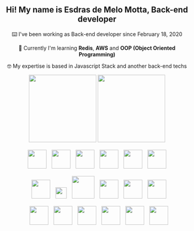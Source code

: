 <h2 align="center">Hi! My name is Esdras de Melo Motta, Back-end developer</h2>

<div align="center">
    <p>⌨️ I've been working as Back-end developer since February 18, 2020</p>
    <p>📜 Currently I'm learning <b>Redis</b>, <b>AWS</b> and <b>OOP (Object Oriented Programming)</b></p>
    <p>🤓 My expertise is based in Javascript Stack and another back-end techs</p>
</div>

<div align="center">
  <img height="180em" src="https://github-readme-stats.vercel.app/api?username=esdrasmelo&show_icons=true&theme=midnight-purple">
  <img height="180em" src="https://github-readme-stats.vercel.app/api/top-langs/?username=Esdrasmelo&layout=compact&langs_count=7&theme=midnight-purple"/>

</div>

<div style="display: inline_block" align="center"><br>
  <img height="50px" src="https://cdn.jsdelivr.net/gh/devicons/devicon/icons/typescript/typescript-original.svg" />
  <img style="margin-left:10px" height="50px" src="https://cdn.jsdelivr.net/gh/devicons/devicon/icons/javascript/javascript-original.svg" />        
  <img style="margin-left:10px" height="50px" src="https://cdn.jsdelivr.net/gh/devicons/devicon/icons/nestjs/nestjs-plain.svg" />
  <img style="margin-left:10px" height="50px" src="https://cdn.jsdelivr.net/gh/devicons/devicon/icons/express/express-original.svg" />
  <img style="margin-left:10px" height="50px" src="https://cdn.jsdelivr.net/gh/devicons/devicon/icons/graphql/graphql-plain-wordmark.svg" />
  <img style="margin-left:10px" height="50px" src="https://cdn.jsdelivr.net/gh/devicons/devicon/icons/bash/bash-original.svg" />
</div>
<div style="display: inline_block" align="center"><br>
  <img style="margin-left:10px;" height="50px" src="https://cdn.jsdelivr.net/gh/devicons/devicon/icons/sequelize/sequelize-original.svg" />
  <img style="margin-left:10px;" height="30px" src="https://img.shields.io/badge/Prisma-3982CE?style=for-the-badge&logo=Prisma&logoColor=white" />
  <img style="margin-left:10px;" height="60px" src="https://cdn.jsdelivr.net/gh/devicons/devicon/icons/docker/docker-original.svg" />
  <img style="margin-left:10px;" height="50px" src="https://cdn.jsdelivr.net/gh/devicons/devicon/icons/linux/linux-original.svg" />
  <img style="margin-left:10px;" height="50px" src="https://cdn.jsdelivr.net/gh/devicons/devicon/icons/git/git-original.svg" />  
  <img style="margin-left:10px;" height="50px" src="https://cdn.jsdelivr.net/gh/devicons/devicon/icons/vscode/vscode-original.svg" />  
</div>
<div style="display: inline_block" align="center"><br>
  <img style="margin-left:10px;" height="50px" src="https://cdn.jsdelivr.net/gh/devicons/devicon/icons/github/github-original.svg" />
  <img style="margin-left:10px;" height="50px" src="https://cdn.jsdelivr.net/gh/devicons/devicon/icons/markdown/markdown-original.svg" />
  <img style="margin-left:10px;" height="50px" src="https://cdn.jsdelivr.net/gh/devicons/devicon/icons/jest/jest-plain.svg" />
  <img style="margin-left:10px;" height="50px" src="https://cdn.jsdelivr.net/gh/devicons/devicon/icons/mysql/mysql-original.svg" />
  <img style="margin-left:10px;" height="50px" src="https://cdn.jsdelivr.net/gh/devicons/devicon/icons/postgresql/postgresql-original.svg" />
  <img style="margin-left:10px;" height="50px" src="https://cdn.jsdelivr.net/gh/devicons/devicon/icons/redis/redis-original.svg" />
</div>
